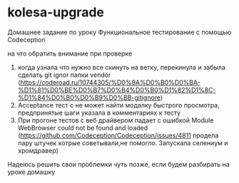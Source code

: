 # kolesa-upgrade 
Домашнее задание по уроку Функциональное тестирование с помощью Codeception

на что обратить внимание при проверке
1. когда узнала что нужно все скинуть на ветку, перекинула и забыла сделать git ignor папки vendor  
(https://coderoad.ru/10744305/%D0%9A%D0%B0%D0%BA-%D1%81%D0%BE%D0%B7%D0%B4%D0%B0%D1%82%D1%8C-%D1%84%D0%B0%D0%B9%D0%BB-gitignore)
2. Acсeptance тест с не может найти модалку быстрого просмотра, предпринятые шаги указала в комментариях к тесту
3. При прогоне тестов с веб драйвером падает с ошибкой Module WebBrowser could not be found and loaded 
(https://github.com/Codeception/Codeception/issues/4811 продела пару штучек котрые советывали,не помогло. Запускала селениум и хромдравер)

Надеюсь решить свои проблемки чуть позже, если будем разбирать на уроке домашку
